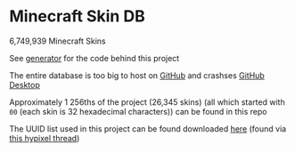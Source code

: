 # Minecraft Skin DB

6,749,939 Minecraft Skins

See [generator](https://github.com/Dinhero21/minecraft-skin-db-generator) for the code behind this project

The entire database is too big to host on [GitHub](https://github.com/) and crashses [GitHub Desktop](https://desktop.github.com/)

Approximately 1 256ths of the project (26,345 skins) (all which started with `00` (each skin is 32 hexadecimal characters)) can be found in this repo

The UUID list used in this project can be found downloaded [here](https://www.mediafire.com/file/d8xsan47gbv4l69/uuid_list.txt/file) (found via [this hypixel thread](https://hypixel.net/threads/minecraft-uuid-list-6-700-000.5029428/))

